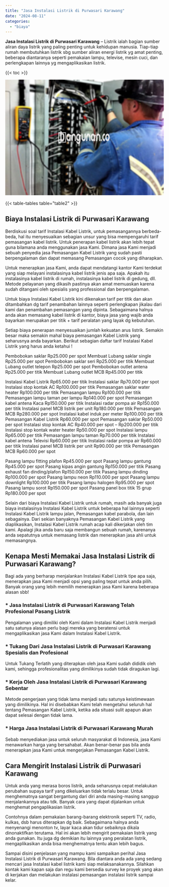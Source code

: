```yaml
---
title: "Jasa Instalasi Listrik di Purwasari Karawang"
date: "2024-08-11"
categories: 
  - "biaya"
---
```


**Jasa Instalasi Listrik di Purwasari Karawang** – Listrik ialah bagian sumber aliran daya listrik yang paling penting untuk kehidupan manusia. Tiap-tiap rumah membutuhkan listrik sbg sumber aliran energi listrik yg amat penting, beberapa diantaranya seperti pemakaian lampu, televise, mesin cuci, dan perlengkapan lainnya yg mengaplikasikan listrik.

{{< toc >}}

![Jasa Instalasi Listrik di Purwasari Karawang](/images/instalasi-listrik-murah24.png)

{{< table-tables table="table2" >}}

## Biaya Instalasi Listrik di Purwasari Karawang

Berdiskusi soal tarif Instalasi Kabel Listrik, untuk pemasangannya berbeda-beda, hal itu menyesuaikan sebagian unsur yang bisa mempengaruhi tarif pemasangan kabel listrik. Untuk penerapan kabel listrik akan lebih tepat guna bilamana anda menggunakan jasa Kami. Dimana jasa Kami menjadi sebuah penyedia jasa Pemasangan Kabel Listrik yang sudah pasti berpengalaman dan dapat memasang Pemasangan cocok yang diharapkan.

Untuk menerapkan jasa Kami, anda dapat mendatangi kantor Kami terdekat yang siap melayani instalasinya kabel listrik jenis apa saja. Apakah itu instalasinya kabel listrik di rumah, instalasinya kabel listrik di gedung, dll. Metode pelayanan yang dikasih pastinya akan amat memuaskan karena sudah ditangani oleh spesialis yang professional dan berpengalaman.

Untuk biaya Instalasi Kabel Listrik kini dikenakan tarif per titik dan akan ditambahkan dg tarif penambahan lainnya seperti perlengkapan jikalau dari kami dan penambahan pemasangan yang dipinta. Sebagaimana halnya anda akan memasang kabel listrik di kantor, biaya jasa yang wajib anda bayarkan merupakan per titik + tarif peralatan yang layak dg kebutuhan.

Setiap biaya penerapan menyesuaikan jumlah kekuatan arus listrik. Semakin besar maka semakin mahal biaya pemasangan Kabel Listrik yang seharusnya anda bayarkan. Berikut sebagian daftar tarif Instalasi Kabel Listrik yang harus anda ketahui !

Pembobokan saklar Rp25.000 per spot Membuat Lubang saklar single Rp25.000 per spot Pembobokan saklar seri Rp25.000 per titik Membuat Lubang outlet telepon Rp25.000 per spot Pembobokan outlet antena Rp25.000 per titik Membuat Lubang outlet MCB Rp45.000 per titik

Instalasi Kabel Listrik Rp65.000 per titik Instalasi saklar Rp70.000 per spot Instalasi stop kontak AC Rp100.000 per titik Pemasangan saklar water heater Rp100.000 per titik Pemasangan lampu Rp100.000 per titik Pemasangan lampu taman per lampu Rp140.000 per spot Pemasangan kabel antena Kaca Rp150.000 per titik Instalasi radar pompa air Rp150.000 per titik Instalasi panel MCB listrik per unit Rp180.000 per titik Pemasangan MCB Rp280.000 per spot Instalasi kabel induk per meter Rp100.000 per titik Pemasangan Kabel Listrik Rp60.000 per spot Pemasangan saklar Rp50.000 per spot Instalasi stop kontak AC Rp40.000 per spot – Rp200.000 per titik Instalasi stop kontak water heater Rp50.000 per spot Instalasi lampu Rp65.000 per titik Pemasangan lampu taman Rp70.000 per titik Instalasi kabel antena Televisi Rp60.000 per titik Instalasi radar pompa air Rp60.000 per titik Instalasi panel MCB listrik per unit Rp90.000 per titik Pemasangan MCB Rp60.000 per spot

Pasang lampu fitting plafon Rp45.000 per spot Pasang lampu gantung Rp45.000 per spot Pasang kipas angin gantung Rp150.000 per titik Pasang exhaust fan dinding/plafon Rp150.000 per titik Pasang lampu dinding Rp100.000 per spot Pasang lampu neon Rp110.000 per spot Pasang lampu downlight Rp100.000 per titik Pasang lampu halogen Rp95.000 per spot Pasang lampu sorot Rp150.000 per spot Pasang panel box titik 15 grup Rp180.000 per spot

Selain dari biaya Instalasi Kabel Listrik untuk rumah, masih ada banyak juga biaya instalasinya Instalasi Kabel Listrik untuk beberapa hal lainnya seperti Instalasi Kabel Listrik lampu jalan, Pemasangan kabel parabola, dan lain sebagainya. Dari sekian banyaknya Pemasangan Kabel Listrik yang diaplikasikan, Instalasi Kabel Listrik rumah acap kali dikerjakan oleh tim kami. Apalagi jika anda baru saja membangun sebuah rumah, karenanya anda sepatutnya untuk memasang listrik dan menerapkan jasa ahli untuk memasangnya.

## Kenapa Mesti Memakai Jasa Instalasi Listrik di Purwasari Karawang?

Bagi ada yang berharap menjalankan Instalasi Kabel Listrik tipe apa saja, menerapkan jasa Kami menjadi opsi yang paling tepat untuk anda pilih. Banyak orang yang lebih memilih menerapkan jasa Kami karena beberapa alasan sbb!

### \* Jasa Instalasi Listrik di Purwasari Karawang Telah Profesional Pasang Listrik

Pengalaman yang dimiliki oleh Kami dalam Instalasi Kabel Listrik menjadi satu satunya alasan perlu bagi mereka yang beratensi untuk mengaplikasikan jasa Kami dalam Instalasi Kabel Listrik.

### \* Tukang Dari Jasa Instalasi Listrik di Purwasari Karawang Spesialis dan Profesional

Untuk Tukang Terlatih yang diterapkan oleh jasa Kami sudah dididik oleh kami, sehingga profesionalitas yang dimilikinya sudah tidak diragukan lagi.

### \* Kerja Oleh Jasa Instalasi Listrik di Purwasari Karawang Sebentar

Metode pengerjaan yang tidak lama menjadi satu satunya keistimewaan yang dimilikinya. Hal ini disebabkan Kami telah mengetahui seluruh hal tentang Pemasangan Kabel Listrik, ketika ada situasi sulit apapun akan dapat selesai dengan tidak lama.

### \* Harga Jasa Instalasi Listrik di Purwasari Karawang Murah

Sebab menyediakan jasa untuk seluruh masyarakat di Indonesia, jasa Kami menawarkan harga yang bersahabat. Akan benar-benar pas bila anda menerapkan jasa Kami untuk mengerjakan Pemasangan Kabel Listrik.

## Cara Mengirit Instalasi Listrik di Purwasari Karawang


Untuk anda yang merasa boros listrik, anda seharusnya cepat melakukan perubahan supaya tarif yang dikeluarkan tidak terlalu besar. Untuk menghematnya sangat bergantung dari diri anda masing-masing sanggup menjalankannya atau tdk. Banyak cara yang dapat dijalankan untuk menghemat pengaplikasian listrik.

Contohnya dalam pemakaian barang-barang elektronik seperti TV, radio, kulkas, dsb harus diterapkan dg baik. Sebagaimana halnya anda menyenangi menonton tv, layar kaca akan tidur sebaiknya dikala dinonaktifkan terutama. Hal ini akan lebih mengirit pemakaian listrik yang anda gunakan. Itu juga dg demikian itu lainnya yang peralatan listrik, mengaplikasikan anda bisa menghematnya tentu akan lebih bagus.

Sampai disini penjelasan yang mampu kami sampaikan perihal Jasa Instalasi Listrik di Purwasari Karawang. Bila diantara anda ada yang sedang mencari jasa Instalasi kabel listrik kami siap melaksanakannya. Silahkan kontak kami kapan saja dan regu kami bersedia survey ke proyek yang akan di kerjakan dan melakukan instalasi pemasangan instalasi listrik sampai kelar.
